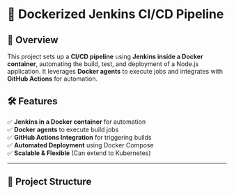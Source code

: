 # 🚀 Dockerized Jenkins CI/CD Pipeline  

## 📖 Overview  
This project sets up a **CI/CD pipeline** using **Jenkins inside a Docker container**, automating the build, test, and deployment of a Node.js application. It leverages **Docker agents** to execute jobs and integrates with **GitHub Actions** for automation.  

## 🛠️ Features  
✅ **Jenkins in a Docker container** for automation  
✅ **Docker agents** to execute build jobs  
✅ **GitHub Actions Integration** for triggering builds  
✅ **Automated Deployment** using Docker Compose  
✅ **Scalable & Flexible** (Can extend to Kubernetes)  

---

## 📂 Project Structure  
